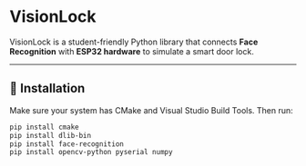 # VisionLock

VisionLock is a student-friendly Python library that connects **Face Recognition** with **ESP32 hardware** to simulate a smart door lock.

---

## 🔧 Installation

Make sure your system has CMake and Visual Studio Build Tools.
Then run:

```bash
pip install cmake
pip install dlib-bin
pip install face-recognition
pip install opencv-python pyserial numpy
